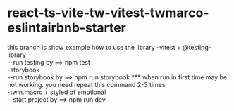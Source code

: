 # react-ts-vite-tw-vitest-twmarco-eslintairbnb-starter

this branch is show example how to use the library
-vitest + @testing-library <br />
--run testing by ==> npm test <br />
-storybook <br />
--run storybook by ==> npm run storybook \*\*\* when run in first time may be not working. you need repeat this command 2-3 times <br />
-twin.macro + styled of emotional <br />
--start project by ==> npm run dev <br />
